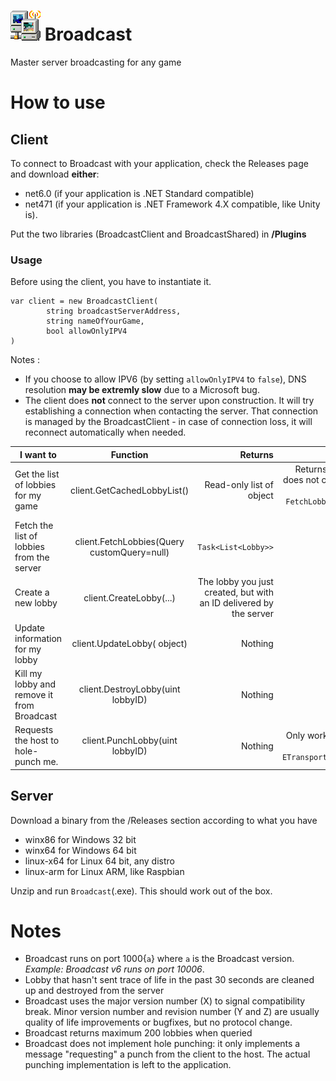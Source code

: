 # ![alt](static/Icon.png) Broadcast
Master server broadcasting for any game

# How to use

## Client
To connect to Broadcast with your application, check the Releases page and download **either**:
- net6.0 (if your application is .NET Standard compatible) 
- net471 (if your application is .NET Framework 4.X compatible, like Unity is).

Put the two libraries (BroadcastClient and BroadcastShared) in **/Plugins**

### Usage 
Before using the client, you have to instantiate it.

```
var client = new BroadcastClient(
        string broadcastServerAddress, 
        string nameOfYourGame, 
        bool allowOnlyIPV4
)
```

Notes : 
- If you choose to allow IPV6 (by setting `allowOnlyIPV4` to `false`), DNS resolution **may be extremly slow** due to a Microsoft bug. 
- The client does **not** connect to the server upon construction. It will try establishing a connection when contacting the server. That connection is managed by the BroadcastClient - in case of connection loss, it will reconnect automatically when needed.

| I want to        | Function           | Returns  | Info |
| ------------- |:-------------:| -----:| -----:|
| Get the list of lobbies for my game   | client.GetCachedLobbyList() | Read-only list of <Lobby> object | Returns the local list, does not connect to the server. Use `FetchLobbies` to update that list. 
| Fetch the list of lobbies from the server   | client.FetchLobbies(Query customQuery=null) | `Task<List<Lobby>>` | |
| Create a new lobby      | client.CreateLobby(...) | The lobby you just created, but with an ID delivered by the server | |
| Update information for my lobby | client.UpdateLobby(<Lobby> object) | Nothing | |
| Kill my lobby and remove it from Broadcast | client.DestroyLobby(uint lobbyID) | Nothing | |
| Requests the host to hole-punch me. | client.PunchLobby(uint lobbyID) | Nothing | Only works if the lobby uses `ETransportProtocol.UDP` |

## Server
Download a binary from the /Releases section according to what you have
- winx86 for Windows 32 bit
- winx64 for Windows 64 bit
- linux-x64 for Linux 64 bit, any distro
- linux-arm for Linux ARM, like Raspbian

Unzip and run `Broadcast`(.exe). This should work out of the box.

# Notes
- Broadcast runs on port 1000{`a`} where `a` is the Broadcast version. *Example: Broadcast v6 runs on port 10006*.
- Lobby that hasn't sent trace of life in the past 30 seconds are cleaned up and destroyed from the server
- Broadcast uses the major version number (X) to signal compatibility break. Minor version number and revision number (Y and Z) are usually quality of life improvements or bugfixes, but no protocol change.
- Broadcast returns maximum 200 lobbies when queried
- Broadcast does not implement hole punching: it only implements a message "requesting" a punch from the client to the host. The actual punching implementation is left to the application.

